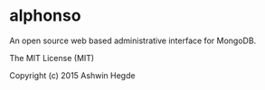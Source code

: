 # alphonso

An open source web based administrative interface for MongoDB.


The MIT License (MIT)

Copyright (c) 2015 Ashwin Hegde